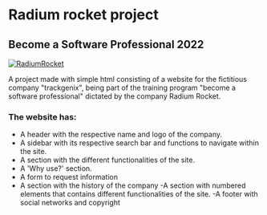 
# Radium rocket project
## Become a Software Professional 2022

[![RadiumRocket](https://user-images.githubusercontent.com/86745664/160298417-0a4915a5-3142-4ae9-a57d-5d1d979c9b6f.jpeg)](https://radiumrocket.com/)

A project made with simple html consisting of a website for the fictitious company "trackgenix", being part of the training program "become a software professional" dictated by the company Radium Rocket.

### The website has:

- A header with the respective name and logo of the company.
- A sidebar with its respective search bar and functions to navigate within the site.
- A section with the different functionalities of the site.
- A 'Why use?' section.
- A form to request information
- A section with the history of the company
-A section with numbered elements that contains different functionalities of the site.
-A footer with social networks and copyright
